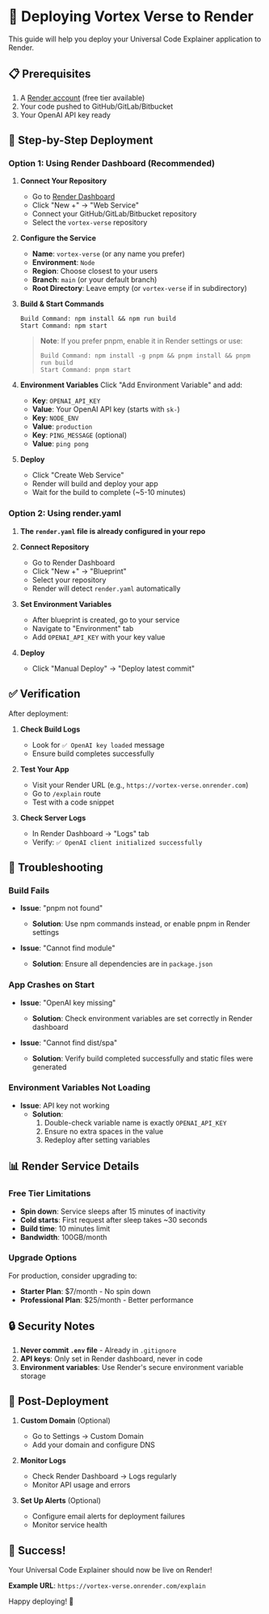 # 🚀 Deploying Vortex Verse to Render

This guide will help you deploy your Universal Code Explainer application to Render.

## 📋 Prerequisites

1. A [Render account](https://render.com) (free tier available)
2. Your code pushed to GitHub/GitLab/Bitbucket
3. Your OpenAI API key ready

## 🔧 Step-by-Step Deployment

### **Option 1: Using Render Dashboard (Recommended)**

1. **Connect Your Repository**
   - Go to [Render Dashboard](https://dashboard.render.com)
   - Click "New +" → "Web Service"
   - Connect your GitHub/GitLab/Bitbucket repository
   - Select the `vortex-verse` repository

2. **Configure the Service**
   - **Name**: `vortex-verse` (or any name you prefer)
   - **Environment**: `Node`
   - **Region**: Choose closest to your users
   - **Branch**: `main` (or your default branch)
   - **Root Directory**: Leave empty (or `vortex-verse` if in subdirectory)

3. **Build & Start Commands**
   ```
   Build Command: npm install && npm run build
   Start Command: npm start
   ```
   
   > **Note**: If you prefer pnpm, enable it in Render settings or use:
   > ```
   > Build Command: npm install -g pnpm && pnpm install && pnpm run build
   > Start Command: pnpm start
   > ```

4. **Environment Variables**
   Click "Add Environment Variable" and add:
   - **Key**: `OPENAI_API_KEY`
   - **Value**: Your OpenAI API key (starts with `sk-`)
   - **Key**: `NODE_ENV`
   - **Value**: `production`
   - **Key**: `PING_MESSAGE` (optional)
   - **Value**: `ping pong`

5. **Deploy**
   - Click "Create Web Service"
   - Render will build and deploy your app
   - Wait for the build to complete (~5-10 minutes)

### **Option 2: Using render.yaml**

1. **The `render.yaml` file is already configured in your repo**

2. **Connect Repository**
   - Go to Render Dashboard
   - Click "New +" → "Blueprint"
   - Select your repository
   - Render will detect `render.yaml` automatically

3. **Set Environment Variables**
   - After blueprint is created, go to your service
   - Navigate to "Environment" tab
   - Add `OPENAI_API_KEY` with your key value

4. **Deploy**
   - Click "Manual Deploy" → "Deploy latest commit"

## ✅ Verification

After deployment:

1. **Check Build Logs**
   - Look for `✅ OpenAI key loaded` message
   - Ensure build completes successfully

2. **Test Your App**
   - Visit your Render URL (e.g., `https://vortex-verse.onrender.com`)
   - Go to `/explain` route
   - Test with a code snippet

3. **Check Server Logs**
   - In Render Dashboard → "Logs" tab
   - Verify: `✅ OpenAI client initialized successfully`

## 🔧 Troubleshooting

### **Build Fails**
- **Issue**: "pnpm not found"
  - **Solution**: Use npm commands instead, or enable pnpm in Render settings

- **Issue**: "Cannot find module"
  - **Solution**: Ensure all dependencies are in `package.json`

### **App Crashes on Start**
- **Issue**: "OpenAI key missing"
  - **Solution**: Check environment variables are set correctly in Render dashboard

- **Issue**: "Cannot find dist/spa"
  - **Solution**: Verify build completed successfully and static files were generated

### **Environment Variables Not Loading**
- **Issue**: API key not working
  - **Solution**: 
    1. Double-check variable name is exactly `OPENAI_API_KEY`
    2. Ensure no extra spaces in the value
    3. Redeploy after setting variables

## 📊 Render Service Details

### **Free Tier Limitations**
- **Spin down**: Service sleeps after 15 minutes of inactivity
- **Cold starts**: First request after sleep takes ~30 seconds
- **Build time**: 10 minutes limit
- **Bandwidth**: 100GB/month

### **Upgrade Options**
For production, consider upgrading to:
- **Starter Plan**: $7/month - No spin down
- **Professional Plan**: $25/month - Better performance

## 🔒 Security Notes

1. **Never commit `.env` file** - Already in `.gitignore`
2. **API keys**: Only set in Render dashboard, never in code
3. **Environment variables**: Use Render's secure environment variable storage

## 📝 Post-Deployment

1. **Custom Domain** (Optional)
   - Go to Settings → Custom Domain
   - Add your domain and configure DNS

2. **Monitor Logs**
   - Check Render Dashboard → Logs regularly
   - Monitor API usage and errors

3. **Set Up Alerts** (Optional)
   - Configure email alerts for deployment failures
   - Monitor service health

## 🎉 Success!

Your Universal Code Explainer should now be live on Render!

**Example URL**: `https://vortex-verse.onrender.com/explain`

Happy deploying! 🚀



